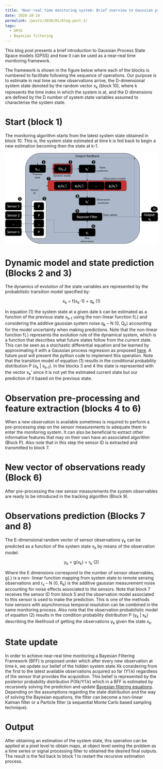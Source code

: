 ```yaml
---
title: 'Near-real time monitoring system: Brief overview to Gaussian process state space models GPSS'
date: 2020-10-14
permalink: /posts/2020/01/blog-post-2/
tags:
  - GPSS
  - Bayesian filtering 
---
```


This blog post presents a brief introduction to Gaussian Process State Space models (GPSS) and how it can be used as a near-real time monitoring framework.

The framework is shown in the figure below where each of the blocks is numbered to facilitate following the sequence of operations. Our purpose is to estimate in real time as new observations arrive, the D-dimensional system state denoted by the random vector  x<sub>k</sub> (block 10), where k represents the time index in which the system is at, and the D dimensions are defined by the D number of system state variables assumed to characterise the system state.

Start (block 1)
======

The monitoring algorithm starts from the latest system state obtained in block 10. This is, the system state estimated at time k is fed back to begin a new estimation becoming then the state at k-1.

![img](/images/GPSS/GPSS_1.png)

Dynamic model and state prediction (Blocks 2 and 3)
======
The dynamics of evolution of the state variables are represented by the probabilistic transition model specified by:

<div align="center">x<sub>k</sub> = f(x<sub>k</sub>-1) + q<sub>k</sub> 	            (1)</div>

In equation (1) the system state at a given date k can be estimated as a function of the previous state x<sub>k-1</sub> using the non-linear function f(.) and considering the additive gaussian system noise q<sub>k</sub> – N (0, Q<sub>k</sub>) accounting for the model uncertainty when making predictions.  Note that the non-linear function f(.) represents the evolution rule of the dynamical system, which is a function that describes what future states follow from the current state. This can be seen as a stochastic differential equation and be learned by approximating it with a Gaussian process regression as proposed [here](https://papers.nips.cc/paper/4967-approximate-gaussian-process-inference-for-the-drift-function-in-stochastic-differential-equations). A future post will present the python code to implement this operation. 
Note that the transition model of equation (1) results in the conditional probability distribution P (x<sub>k</sub> | x<sub>k-1</sub>). In the blocks 3 and 4 the state is represented with the vector x<sub>k</sub>’ since it is not yet the estimated current state but our prediction of it based on the previous state.

Observation pre-processing and feature extraction (blocks 4 to 6)
======
When a new observation is available sometimes is required to perform a pre-processing step on the sensor measurements to adequate them to enter the monitoring system. It can also be beneficial to extract other informative features that may on their own have an associated algorithm (Block P). Also note that in this step the sensor ID is extracted and transmitted to block 7.

New vector of observations ready (Block 6)
======
After pre-processing the raw sensor measurements the system observables are ready to be introduced in the tracking algorithm (Block 9).

Observations prediction (Blocks 7 and 8)
======
The E-dimensional random vector of sensor observations y<sub>k</sub> can be predicted as a function of the system state x<sub>k</sub> by means of the observation model:

<div align="center">y<sub>k</sub> = g(x<sub>k</sub>) + r<sub>k</sub> 	            (2)</div>

Where the E dimensions correspond to the number of sensor observables, g(.) is a non- linear function mapping from system state to remote sensing observations and r<sub>k</sub> – N (0, R<sub>k</sub>) is the additive gaussian measurement noise accounting for noise effects associated to the sensors. Note that block 7 receives the sensor ID from block 5 and the observation model associated to this sensor is used to make the prediction. This is one of the methods how sensors with asynchronous temporal resolution can be combined in the same monitoring process. 
Also note that the observation probabilistic model of equation (2) results in the condition probability distribution P (y<sub>k</sub> | x<sub>k</sub>) describing the likelihood of getting the observations y<sub>k</sub> given the state x<sub>k</sub>.

State update
======
In order to achieve near-real time monitoring a Bayesian Filtering Framework (BFF) is proposed under which after every new observation at time k, we update our belief of the hidden system state Xk considering from the first to the latest available observations acquired so far (Y1:k) regardless of the sensor that provides the acquisition. This belief is represented by the posterior probability distribution P(Xk/Y1:k) which in a BFF is estimated by recursively solving the prediction and update [Bayesian filtering equations](https://en.wikipedia.org/wiki/Recursive_Bayesian_estimation).
Depending on the assumptions regarding the state distribution and the way of solving the Bayesian equations, the filter can become a non-linear Kalman filter or a Particle filter (a sequential Monte Carlo based sampling technique).

Output
======
After obtaining an estimation of the system state, this operation can be applied at a pixel level to obtain maps, at object level seeing the problem as a time series or signal processing filter to obtained the desired final outputs. The result is the fed back to block 1 to restart the recursive estimation process. 
